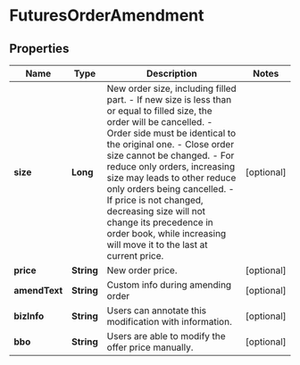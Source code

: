 

# FuturesOrderAmendment

## Properties

Name | Type | Description | Notes
------------ | ------------- | ------------- | -------------
**size** | **Long** | New order size, including filled part.  - If new size is less than or equal to filled size, the order will be cancelled. - Order side must be identical to the original one. - Close order size cannot be changed. - For reduce only orders, increasing size may leads to other reduce only orders being cancelled. - If price is not changed, decreasing size will not change its precedence in order book, while increasing will move it to the last at current price. |  [optional]
**price** | **String** | New order price. |  [optional]
**amendText** | **String** | Custom info during amending order |  [optional]
**bizInfo** | **String** | Users can annotate this modification with information. |  [optional]
**bbo** | **String** | Users are able to modify the offer price manually. |  [optional]



